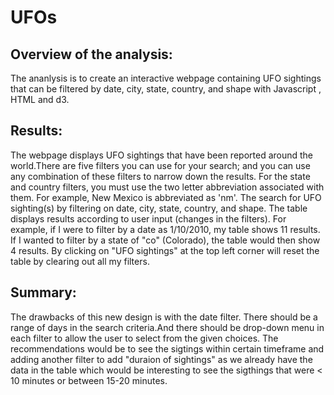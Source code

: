 # UFOs
## Overview of the analysis:
 The ananlysis is to  create an interactive webpage containing UFO sightings that can be filtered by date, city, state, country, and shape with Javascript , HTML and d3.

## Results:
 The webpage displays UFO sightings that have been reported around the world.There are five filters you can use for your search; and you can use any combination of these filters to narrow down the results. For the state and country filters, you must use the two letter abbreviation associated with them. For example, New Mexico is abbreviated as 'nm'. The  search for UFO sighting(s) by filtering on date, city, state, country, and shape. The table displays results according to user input (changes in the filters). For example, if I were to filter by a date as 1/10/2010, my table shows 11 results. If I wanted to filter  by a state of "co" (Colorado), the table would then show 4 results.  By clicking on "UFO sightings" at the top left corner will reset the table by clearing out all my filters.

## Summary: 
 The drawbacks of this new design is with the date filter. There should be a range of days in the search criteria.And there should be drop-down menu in each filter to allow the user to select from the given choices.
 The recommendations  would be to see the sigtings within certain timeframe  and adding another filter to add "duraion of sightings" as we already have the data in the table which would be interesting to see  the sigthings that were < 10 minutes or between 15-20 minutes.  

